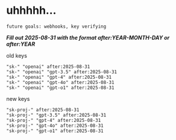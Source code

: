 # uhhhhh...

`future goals: webhooks, key verifying`



***Fill out 2025-08-31 with the format after:YEAR-MONTH-DAY or after:YEAR***

old keys
```
"sk-" "openai" after:2025-08-31
"sk-" "openai" "gpt-3.5" after:2025-08-31
"sk-" "openai" "gpt-4" after:2025-08-31
"sk-" "openai" "gpt-4o" after:2025-08-31
"sk-" "openai" "gpt-o1" after:2025-08-31
```

new keys
```
"sk-proj-" after:2025-08-31
"sk-proj-" "gpt-3.5" after:2025-08-31
"sk-proj-" "gpt-4" after:2025-08-31
"sk-proj-" "gpt-4o" after:2025-08-31
"sk-proj-" "gpt-o1" after:2025-08-31
```
